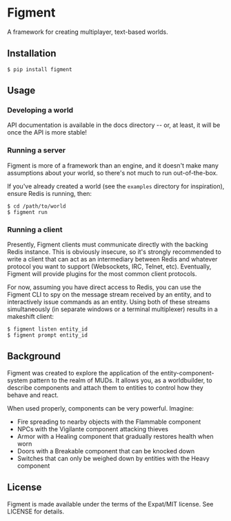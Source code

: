 # Figment

A framework for creating multiplayer, text-based worlds.

## Installation

    $ pip install figment

## Usage

### Developing a world

API documentation is available in the docs directory -- or, at least, it will
be once the API is more stable!

### Running a server

Figment is more of a framework than an engine, and it doesn't make many
assumptions about your world, so there's not much to run out-of-the-box.

If you've already created a world (see the `examples` directory for
inspiration), ensure Redis is running, then:

    $ cd /path/to/world
    $ figment run

### Running a client

Presently, Figment clients must communicate directly with the backing Redis
instance. This is obviously insecure, so it's strongly recommended to write a
client that can act as an intermediary between Redis and whatever protocol you
want to support (Websockets, IRC, Telnet, etc). Eventually, Figment will
provide plugins for the most common client protocols.

For now, assuming you have direct access to Redis, you can use the Figment CLI
to spy on the message stream received by an entity, and to interactively issue
commands as an entity. Using both of these streams simultaneously (in separate
windows or a terminal multiplexer) results in a makeshift client:

    $ figment listen entity_id
    $ figment prompt entity_id

## Background

Figment was created to explore the application of the entity-component-system
pattern to the realm of MUDs. It allows you, as a worldbuilder, to describe
components and attach them to entities to control how they behave and react.

When used properly, components can be very powerful. Imagine:

* Fire spreading to nearby objects with the Flammable component
* NPCs with the Vigilante component attacking thieves
* Armor with a Healing component that gradually restores health when worn
* Doors with a Breakable component that can be knocked down
* Switches that can only be weighed down by entities with the Heavy component

## License

Figment is made available under the terms of the Expat/MIT license. See LICENSE
for details.

